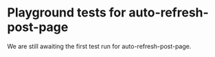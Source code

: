 # Playground tests for auto-refresh-post-page
We are still awaiting the first test run for auto-refresh-post-page.

